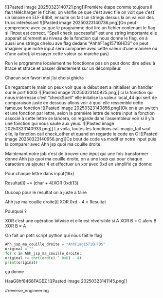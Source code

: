 ![[Pasted image 20250323140721.png]]Première étape comme toujours il faut télécharger le fichier, on vérifie ce que c’est avec file on voit que c’est un binaire en ELF-64bit, ensuite on fait un strings dessus la on va voir des trucs intéréssant
![[Pasted image 20250323140736.png]]On peut comprendre avec ça que le programme doit lire un fichier contenant le flag si l’input est correct, “Spell check successful” est une string importante elle apparait sûrement au niveau de la fonction qui nous donne le flag, on à aussi une strings chelou ave flag dedans “AhhhF1ag1571GHDS” on peut imaginer que notre input sera comparée avec cette valeur d’une manière ou d’une autre(j’ai essayer cette valeur ça marche pas)

Run le programme localement ne fonctionne pas on peut donc dire adieu à ltrace et strace et passer directement sur un décompileur.

Chacun son favori moi j’ai choisi ghidra

En regardant le main on peux voir que le début sert a initialiser un handler sur le port 9003
![[Pasted image 20250323140825.png]]
ci la fonction qui nous intérresse c’est “checkSpell” elle initalise la valeur local_44 qui sert de comparaison juste en dessous allons voir à quoi elle ressemble cette fameuse fonction
![[Pasted image 20250323140856.png]]Ok on à un switch et une fonction par lettre, selon la première lettre de notre input la fonction associé à cette lettre se lancera, on regarde dans l’assembleur voir si il y’a une fonction qui nous saute aux yeux.
![[Pasted image 20250323140933.png]]
La voila, toutes les fonctions call magic_fail sauf elle, la fonction call check_other et quand on regarde le code en C
![[Pasted image 20250323140956.png]]Ce bout de code va modifier notre input puis la comparer avec Ahh jsp quoi ma couille droite.

Maintenant notre job c’est de trouver une input qui une fois transformer donne Ahh jsp quoi ma couille droite, on a une loop qui pour chaque caractère va ajouter 4 et effectuer un xor avec 0xd en simplifié ça donne:

Pour chaque lettre dans input(16x)

Resultat[i] += (char + 4)XOR 0xd(13)

Ducoup pour le résultat on a juste a faire

Ahh jsp ma couille droite[i] XOR 0xd - 4 = Resultat

Pourquoi ?

XOR c’est une opération bitwise et elle est réversible si A XOR B = C alors B XOR B = A

On fait un petit script python qui nous fait le flag
``` Python
Ahh_jsp_ma_couille_droite = "AhhF1ag1571GHFDS"
original = "" 
for c in Ahh_jsp_ma_couille_droite:
original += chr((ord(c) ^ 0xD) - 4)
print(original)
```

ça donne

HaaG8hf8468FAGEZ
![[Pasted image 20250323141145.png]]

#reverse_engineering 